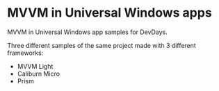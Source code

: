 # MVVM in Universal Windows apps
MVVM in Universal Windows app samples for DevDays.

Three different samples of the same project made with 3 different frameworks:

- MVVM Light
- Caliburn Micro
- Prism

